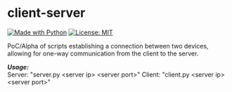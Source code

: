 # client-server
[![Made with Python](https://img.shields.io/badge/Made%20with-Python-blue.svg)](https://www.python.org/)
[![License: MIT](https://img.shields.io/badge/License-MIT-red.svg)](https://opensource.org/licenses/MIT)

PoC/Alpha of scripts establishing a connection between two devices, allowing for one-way communication from the client to the server. 

***Usage:***<br>
Server: "server.py \<server ip> \<server port>"
Client: "client.py \<server ip> \<server port>"
